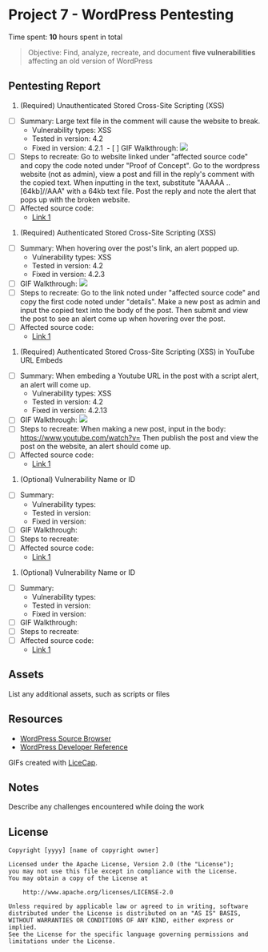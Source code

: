 # Project 7 - WordPress Pentesting

Time spent: **10** hours spent in total

> Objective: Find, analyze, recreate, and document **five vulnerabilities** affecting an old version of WordPress

## Pentesting Report

1. (Required) Unauthenticated Stored Cross-Site Scripting (XSS)
  - [ ] Summary: Large text file in the comment will cause the website to break.
    - Vulnerability types: XSS
    - Tested in version: 4.2
    - Fixed in version: 4.2.1
  - [ ] GIF Walkthrough: ![](https://user-images.githubusercontent.com/35437875/38159256-bdcef75e-3472-11e8-9e63-be944937a01b.gif)
  - [ ] Steps to recreate: Go to website linked under "affected source code" and copy the code noted under "Proof of Concept". Go to the wordpress website (not as admin), view a post and fill in the reply's comment with the copied text. When inputting in the text, substitute "AAAAA .. [64kb]//AAA" with a 64kb text file. Post the reply and note the alert that pops up with the broken website.
  - [ ] Affected source code:
    - [Link 1](https://klikki.fi/adv/wordpress2.html)
1. (Required) Authenticated Stored Cross-Site Scripting (XSS)
  - [ ] Summary: When hovering over the post's link, an alert popped up.
    - Vulnerability types: XSS
    - Tested in version: 4.2
    - Fixed in version: 4.2.3
  - [ ] GIF Walkthrough: ![](https://user-images.githubusercontent.com/35437875/38166238-6eac7b2a-34ee-11e8-8f6d-b8e88cc15f97.gif)
  - [ ] Steps to recreate: Go to the link noted under "affected source code" and copy the first code noted under "details". Make a new post as admin and input the copied text into the body of the post. Then submit and view the post to see an alert come up when hovering over the post. 
  - [ ] Affected source code:
    - [Link 1](https://klikki.fi/adv/wordpress3.html)
1. (Required) Authenticated Stored Cross-Site Scripting (XSS) in YouTube URL Embeds
  - [ ] Summary: When embeding a Youtube URL in the post with a script alert, an alert will come up.
    - Vulnerability types: XSS
    - Tested in version: 4.2
    - Fixed in version: 4.2.13
  - [ ] GIF Walkthrough: ![](https://user-images.githubusercontent.com/35437875/38159274-fe6338f2-3472-11e8-80b8-74585718c29d.gif)
  - [ ] Steps to recreate: When making a new post, input in the body: https://www.youtube.com/watch?v=<SCRIPT>alert('XSS')</SCRIPT> 
Then publish the post and view the post on the website, an alert should come up. 
  - [ ] Affected source code:
    - [Link 1](https://github.com/WordPress/WordPress/commit/419c8d97ce8df7d5004ee0b566bc5e095f0a6ca8)
1. (Optional) Vulnerability Name or ID
  - [ ] Summary: 
    - Vulnerability types:
    - Tested in version:
    - Fixed in version: 
  - [ ] GIF Walkthrough: 
  - [ ] Steps to recreate: 
  - [ ] Affected source code:
    - [Link 1](https://core.trac.wordpress.org/browser/tags/version/src/source_file.php)
1. (Optional) Vulnerability Name or ID
  - [ ] Summary: 
    - Vulnerability types:
    - Tested in version:
    - Fixed in version: 
  - [ ] GIF Walkthrough: 
  - [ ] Steps to recreate: 
  - [ ] Affected source code:
    - [Link 1](https://core.trac.wordpress.org/browser/tags/version/src/source_file.php) 

## Assets

List any additional assets, such as scripts or files

## Resources

- [WordPress Source Browser](https://core.trac.wordpress.org/browser/)
- [WordPress Developer Reference](https://developer.wordpress.org/reference/)

GIFs created with [LiceCap](http://www.cockos.com/licecap/).

## Notes

Describe any challenges encountered while doing the work

## License

    Copyright [yyyy] [name of copyright owner]

    Licensed under the Apache License, Version 2.0 (the "License");
    you may not use this file except in compliance with the License.
    You may obtain a copy of the License at

        http://www.apache.org/licenses/LICENSE-2.0

    Unless required by applicable law or agreed to in writing, software
    distributed under the License is distributed on an "AS IS" BASIS,
    WITHOUT WARRANTIES OR CONDITIONS OF ANY KIND, either express or implied.
    See the License for the specific language governing permissions and
    limitations under the License.
